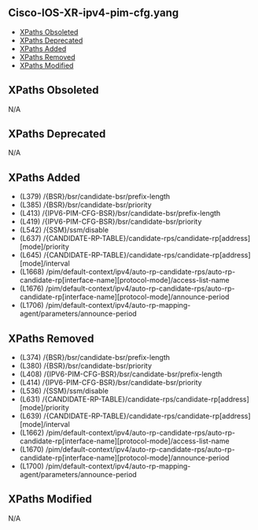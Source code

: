 ## Cisco-IOS-XR-ipv4-pim-cfg.yang

- [XPaths Obsoleted](#xpaths-obsoleted)
- [XPaths Deprecated](#xpaths-deprecated)
- [XPaths Added](#xpaths-added)
- [XPaths Removed](#xpaths-removed)
- [XPaths Modified](#xpaths-modified)

## XPaths Obsoleted

N/A

## XPaths Deprecated

N/A

## XPaths Added

- (L379)	/{BSR}/bsr/candidate-bsr/prefix-length
- (L385)	/{BSR}/bsr/candidate-bsr/priority
- (L413)	/{IPV6-PIM-CFG-BSR}/bsr/candidate-bsr/prefix-length
- (L419)	/{IPV6-PIM-CFG-BSR}/bsr/candidate-bsr/priority
- (L542)	/{SSM}/ssm/disable
- (L637)	/{CANDIDATE-RP-TABLE}/candidate-rps/candidate-rp[address][mode]/priority
- (L645)	/{CANDIDATE-RP-TABLE}/candidate-rps/candidate-rp[address][mode]/interval
- (L1668)	/pim/default-context/ipv4/auto-rp-candidate-rps/auto-rp-candidate-rp[interface-name][protocol-mode]/access-list-name
- (L1676)	/pim/default-context/ipv4/auto-rp-candidate-rps/auto-rp-candidate-rp[interface-name][protocol-mode]/announce-period
- (L1706)	/pim/default-context/ipv4/auto-rp-mapping-agent/parameters/announce-period

## XPaths Removed

- (L374)	/{BSR}/bsr/candidate-bsr/prefix-length
- (L380)	/{BSR}/bsr/candidate-bsr/priority
- (L408)	/{IPV6-PIM-CFG-BSR}/bsr/candidate-bsr/prefix-length
- (L414)	/{IPV6-PIM-CFG-BSR}/bsr/candidate-bsr/priority
- (L536)	/{SSM}/ssm/disable
- (L631)	/{CANDIDATE-RP-TABLE}/candidate-rps/candidate-rp[address][mode]/priority
- (L639)	/{CANDIDATE-RP-TABLE}/candidate-rps/candidate-rp[address][mode]/interval
- (L1662)	/pim/default-context/ipv4/auto-rp-candidate-rps/auto-rp-candidate-rp[interface-name][protocol-mode]/access-list-name
- (L1670)	/pim/default-context/ipv4/auto-rp-candidate-rps/auto-rp-candidate-rp[interface-name][protocol-mode]/announce-period
- (L1700)	/pim/default-context/ipv4/auto-rp-mapping-agent/parameters/announce-period

## XPaths Modified

N/A

